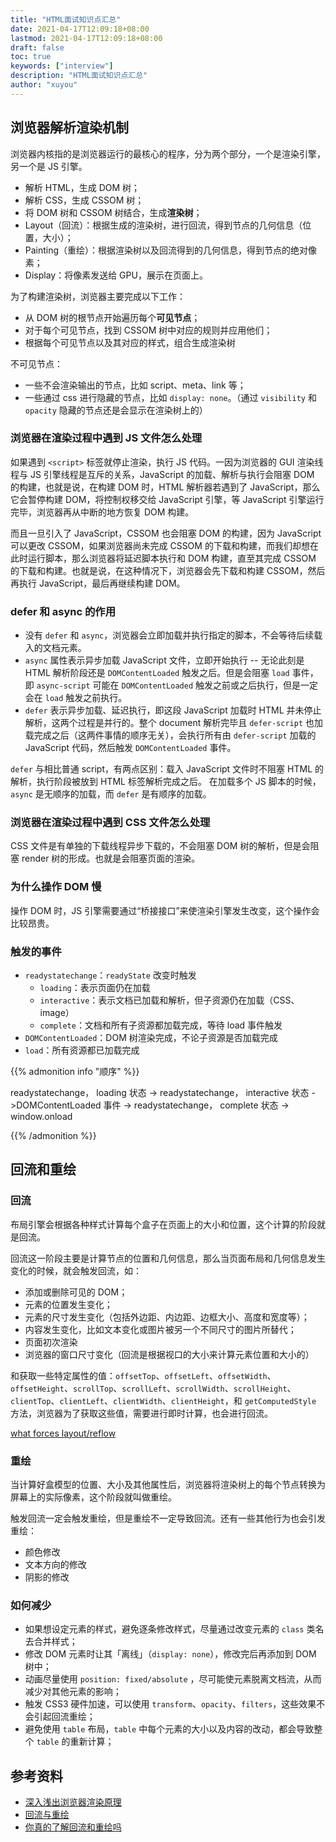 ```yaml
---
title: "HTML面试知识点汇总"
date: 2021-04-17T12:09:18+08:00
lastmod: 2021-04-17T12:09:18+08:00
draft: false
toc: true
keywords: ["interview"]
description: "HTML面试知识点汇总"
author: "xuyou"
---
```


## 浏览器解析渲染机制

浏览器内核指的是浏览器运行的最核心的程序，分为两个部分，一个是渲染引擎，另一个是 JS 引擎。

- 解析 HTML，生成 DOM 树；
- 解析 CSS，生成 CSSOM 树；
- 将 DOM 树和 CSSOM 树结合，生成**渲染树**；
- Layout（回流）：根据生成的渲染树，进行回流，得到节点的几何信息（位置，大小）；
- Painting（重绘）：根据渲染树以及回流得到的几何信息，得到节点的绝对像素；
- Display：将像素发送给 GPU，展示在页面上。

为了构建渲染树，浏览器主要完成以下工作：

- 从 DOM 树的根节点开始遍历每个**可见节点**；
- 对于每个可见节点，找到 CSSOM 树中对应的规则并应用他们；
- 根据每个可见节点以及其对应的样式，组合生成渲染树

不可见节点：

- 一些不会渲染输出的节点，比如 script、meta、link 等；
- 一些通过 css 进行隐藏的节点，比如 `display: none`。（通过 `visibility` 和 `opacity` 隐藏的节点还是会显示在渲染树上的）

### 浏览器在渲染过程中遇到 JS 文件怎么处理

如果遇到 `<script>` 标签就停止渲染，执行 JS 代码。一因为浏览器的 GUI 渲染线程与 JS 引擎线程是互斥的关系，JavaScript 的加载、解析与执行会阻塞 DOM 的构建，也就是说，在构建 DOM 时，HTML 解析器若遇到了 JavaScript，那么它会暂停构建 DOM，将控制权移交给 JavaScript 引擎，等 JavaScript 引擎运行完毕，浏览器再从中断的地方恢复 DOM 构建。

而且一旦引入了 JavaScript，CSSOM 也会阻塞 DOM 的构建，因为 JavaScript 可以更改 CSSOM，如果浏览器尚未完成 CSSOM 的下载和构建，而我们却想在此时运行脚本，那么浏览器将延迟脚本执行和 DOM 构建，直至其完成 CSSOM 的下载和构建。也就是说，在这种情况下，浏览器会先下载和构建 CSSOM，然后再执行 JavaScript，最后再继续构建 DOM。

### defer 和 async 的作用

- 没有 `defer` 和 `async`，浏览器会立即加载并执行指定的脚本，不会等待后续载入的文档元素。
- `async` 属性表示异步加载 JavaScript 文件，立即开始执行 -- 无论此刻是 HTML 解析阶段还是 `DOMContentLoaded` 触发之后。但是会阻塞 `load` 事件，即 `async-script` 可能在 `DOMContentLoaded` 触发之前或之后执行，但是一定会在 `load` 触发之前执行。
- `defer` 表示异步加载、延迟执行，即这段 JavaScript 加载时 HTML 并未停止解析，这两个过程是并行的。整个 document 解析完毕且 `defer-script` 也加载完成之后（这两件事情的顺序无关），会执行所有由 `defer-script` 加载的 JavaScript 代码，然后触发 `DOMContentLoaded` 事件。

`defer` 与相比普通 script，有两点区别：载入 JavaScript 文件时不阻塞 HTML 的解析，执行阶段被放到 HTML 标签解析完成之后。
在加载多个 JS 脚本的时候，`async` 是无顺序的加载，而 `defer` 是有顺序的加载。

### 浏览器在渲染过程中遇到 CSS 文件怎么处理

CSS 文件是有单独的下载线程异步下载的，不会阻塞 DOM 树的解析，但是会阻塞 render 树的形成。也就是会阻塞页面的渲染。

### 为什么操作 DOM 慢

操作 DOM 时，JS 引擎需要通过“桥接接口”来使渲染引擎发生改变，这个操作会比较昂贵。

### 触发的事件

- `readystatechange`：`readyState` 改变时触发
  - `loading`：表示页面仍在加载
  - `interactive`：表示文档已加载和解析，但子资源仍在加载（CSS、image）
  - `complete`：文档和所有子资源都加载完成，等待 load 事件触发
- `DOMContentLoaded`：DOM 树渲染完成，不论子资源是否加载完成
- `load`：所有资源都已加载完成

{{% admonition info "顺序" %}}

readystatechange， loading 状态 -> readystatechange， interactive 状态 ->DOMContentLoaded 事件 -> readystatechange， complete 状态 -> window.onload

{{% /admonition %}}

## 回流和重绘

### 回流

布局引擎会根据各种样式计算每个盒子在页面上的大小和位置，这个计算的阶段就是回流。

回流这一阶段主要是计算节点的位置和几何信息，那么当页面布局和几何信息发生变化的时候，就会触发回流，如：

- 添加或删除可见的 DOM；
- 元素的位置发生变化；
- 元素的尺寸发生变化（包括外边距、内边距、边框大小、高度和宽度等）；
- 内容发生变化，比如文本变化或图片被另一个不同尺寸的图片所替代；
- 页面初次渲染
- 浏览器的窗口尺寸变化（回流是根据视口的大小来计算元素位置和大小的）

和获取一些特定属性的值：`offsetTop`、`offsetLeft`、`offsetWidth`、`offsetHeight`、`scrollTop`、`scrollLeft`、`scrollWidth`、`scrollHeight`、`clientTop`、`clientLeft`、`clientWidth`、`clientHeight`，和 `getComputedStyle` 方法，浏览器为了获取这些值，需要进行即时计算，也会进行回流。

[what forces layout/reflow](https://gist.github.com/paulirish/5d52fb081b3570c81e3a)

### 重绘

当计算好盒模型的位置、大小及其他属性后，浏览器将渲染树上的每个节点转换为屏幕上的实际像素，这个阶段就叫做重绘。

触发回流一定会触发重绘，但是重绘不一定导致回流。还有一些其他行为也会引发重绘：

- 颜色修改
- 文本方向的修改
- 阴影的修改

### 如何减少

- 如果想设定元素的样式，避免逐条修改样式，尽量通过改变元素的 `class` 类名去合并样式；
- 修改 DOM 元素时让其「离线」（`display: none`），修改完后再添加到 DOM 树中；
- 动画尽量使用 `position: fixed/absolute` ，尽可能使元素脱离文档流，从而减少对其他元素的影响；
- 触发 CSS3 硬件加速，可以使用 `transform`、`opacity`、`filters`，这些效果不会引起回流重绘；
- 避免使用 `table` 布局，`table` 中每个元素的大小以及内容的改动，都会导致整个 `table` 的重新计算；

## 参考资料

- [深入浅出浏览器渲染原理](https://github.com/ljianshu/Blog/issues/51)
- [回流与重绘](https://juejin.cn/post/6844903942137053192)
- [你真的了解回流和重绘吗](https://segmentfault.com/a/1190000017329980)
